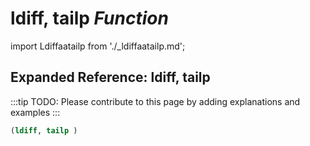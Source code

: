 # **ldiff, tailp** *Function*

import Ldiffaatailp from './_ldiffaatailp.md';

<Ldiffaatailp />

## Expanded Reference: ldiff, tailp

:::tip
TODO: Please contribute to this page by adding explanations and examples
:::

```lisp
(ldiff, tailp )
```
